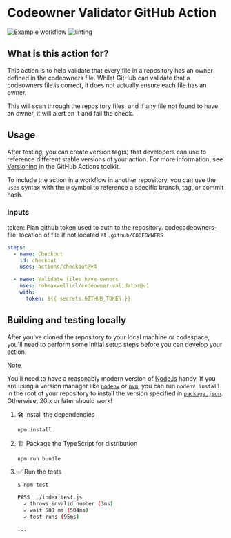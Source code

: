 # Codeowner Validator GitHub Action

![Example workflow](https://github.com/robmaxwellirl/codeowner-validator/actions/workflows/ci.yml/badge.svg)
![linting](https://github.com/robmaxwellirl/codeowner-validator/actions/workflows/linter.yml/badge.svg)

## What is this action for?

This action is to help validate that every file in a repository has an owner
defined in the codeowners file. Whilst GitHub can validate that a codeowners
file is correct, it does not actually ensure each file has an owner.

This will scan through the repository files, and if any file not found to have
an owner, it will alert on it and fail the check.

## Usage

After testing, you can create version tag(s) that developers can use to
reference different stable versions of your action. For more information, see
[Versioning](https://github.com/actions/toolkit/blob/master/docs/action-versioning.md)
in the GitHub Actions toolkit.

To include the action in a workflow in another repository, you can use the
`uses` syntax with the `@` symbol to reference a specific branch, tag, or commit
hash.

### Inputs

token: Plan github token used to auth to the repository.
codecodeowners-file: location of file if not located at `.github/CODEOWNERS`

```yaml
steps:
  - name: Checkout
    id: checkout
    uses: actions/checkout@v4

  - name: Validate files have owners
    uses: robmaxwellirl/codeowner-validator@v1
    with:
      token: ${{ secrets.GITHUB_TOKEN }}

```

## Building and testing locally

After you've cloned the repository to your local machine or codespace, you'll
need to perform some initial setup steps before you can develop your action.

> [!NOTE]
>
> You'll need to have a reasonably modern version of
> [Node.js](https://nodejs.org) handy. If you are using a version manager like
> [`nodenv`](https://github.com/nodenv/nodenv) or
> [`nvm`](https://github.com/nvm-sh/nvm), you can run `nodenv install` in the
> root of your repository to install the version specified in
> [`package.json`](./package.json). Otherwise, 20.x or later should work!

1. :hammer_and_wrench: Install the dependencies

   ```bash
   npm install
   ```

1. :building_construction: Package the TypeScript for distribution

   ```bash
   npm run bundle
   ```

1. :white_check_mark: Run the tests

   ```bash
   $ npm test

   PASS  ./index.test.js
     ✓ throws invalid number (3ms)
     ✓ wait 500 ms (504ms)
     ✓ test runs (95ms)

   ...
   ```
